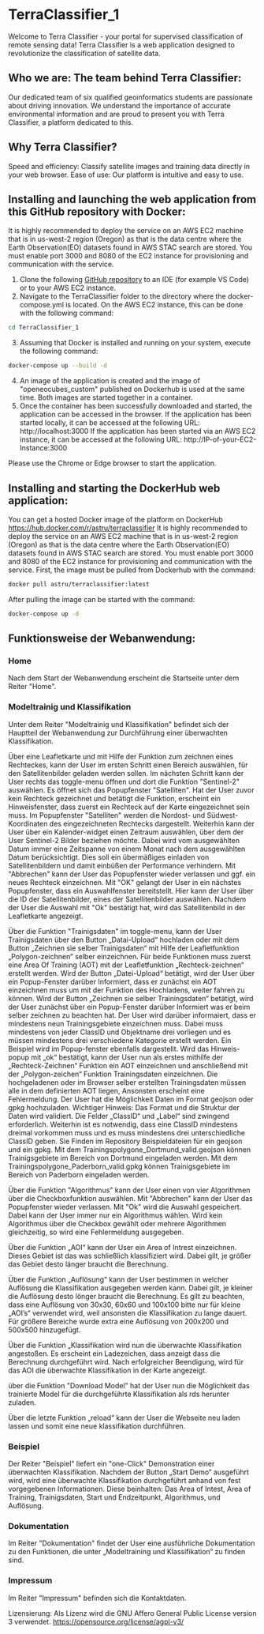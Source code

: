 # TerraClassifier_1

Welcome to Terra Classifier - your portal for supervised classification of remote sensing data!
Terra Classifier is a web application designed to revolutionize the classification of satellite data.

## Who we are: The team behind Terra Classifier: 
Our dedicated team of six qualified geoinformatics students are passionate about driving innovation.
We understand the importance of accurate environmental information and are proud to present you with Terra Classifier, a platform dedicated to this.

## Why Terra Classifier?
Speed and efficiency: Classify satellite images and training data directly in your web browser.
Ease of use: Our platform is intuitive and easy to use.

## Installing and launching the web application from this GitHub repository with Docker:
It is highly recommended to deploy the service on an AWS EC2 machine that is in us-west-2 region (Oregon) as that is the data centre where the Earth Observation(EO) datasets found in AWS STAC search are stored.
You must enable port 3000 and 8080 of the EC2 instance for provisioning and communication with the service.

1. Clone the following [GitHub repository](https://github.com/astru03/TerraClassifier_1) to an IDE (for example VS Code) or to your AWS EC2 instance.
2. Navigate to the TerraClassifier folder to the directory where the docker-compose.yml is located. On the AWS EC2 instance, this can be done with the following command: 
```bash
cd TerraClassifier_1
```
3. Assuming that Docker is installed and running on your system, execute the following command:
```bash
docker-compose up --build -d
```
4. An image of the application is created and the image of "openeocubes_custom" published on Dockerhub is used at the same time. Both images are started together in a container.
5. Once the container has been successfully downloaded and started, the application can be accessed in the browser.
If the application has been started locally, it can be accessed at the following URL: http://localhost:3000
If the application has been started via an AWS EC2 instance, it can be accessed at the following URL: http://IP-of-your-EC2-Instance:3000

Please use the Chrome or Edge browser to start the application.

## Installing and starting the DockerHub web application:
You can get a hosted Docker image of the platform on DockerHub https://hub.docker.com/r/astru/terraclassifier
It is highly recommended to deploy the service on an AWS EC2 machine that is in us-west-2 region (Oregon) as that is the data centre where the Earth Observation(EO) datasets found in AWS STAC search are stored.
You must enable port 3000 and 8080 of the EC2 instance for provisioning and communication with the service.
First, the image must be pulled from Dockerhub with the command:
```bash
docker pull astru/terraclassifier:latest
```
After pulling the image can be started with the command:
```bash
docker-compose up -d
```

## Funktionsweise der Webanwendung:
### Home
Nach dem Start der Webanwendung erscheint die Startseite unter dem Reiter "Home".

### Modeltrainig und Klassifikation
Unter dem Reiter "Modeltrainig und Klassifikation" befindet sich der Hauptteil der Webanwendung zur Durchführung einer überwachten Klassifikation.

Über eine Leafletkarte und mit Hilfe der Funktion zum zeichnen eines Rechteckes, kann der User im ersten Schritt einen Bereich auswählen, für den Satellitenbilder geladen werden sollen. 
Im nächsten Schritt kann der User rechts das toggle-menu öffnen und dort die Funktion "Sentinel-2" auswählen. Es öffnet sich das Popupfenster "Satelliten". 
Hat der User zuvor kein Rechteck gezeichnet und betätigt die Funktion, erscheint ein Hinweisfenster, dass zuerst ein Rechteck auf der Karte eingezeichnet sein muss. 
Im Popupfenster "Satelliten" werden die Nordost- und Südwest-Koordinaten des eingezeichneten Rechtecks dargestellt. Weiterhin kann der User über ein Kalender-widget einen Zeitraum auswählen, über dem der User Sentinel-2 Bilder beziehen möchte. Dabei wird vom ausgewählten Datum immer eine Zeitspanne von einem Monat nach dem ausgewählten Datum berücksichtigt. Dies soll ein übermäßiges einladen von Satellitenbildern und damit einbüßen der Performance verhindern.
Mit "Abbrechen" kann der User das Popupfenster wieder verlassen und ggf. ein neues Rechteck einzeichnen.
Mit "OK" gelangt der User in ein nächstes Popupfenster, dass ein Auswahlfenster bereitstellt. 
Hier kann der User über die ID der Satellitenbilder, eines der Satellitenbilder auswählen. Nachdem der User die Auswahl mit "Ok" bestätigt hat, wird das Satellitenbild in der Leafletkarte angezeigt.

Über die Funktion "Trainigsdaten" im toggle-menu, kann der User Trainigsdaten über den Button „Datai-Upload“ hochladen oder mit dem Button „Zeichnen sie selber Trainigsdaten“ mit Hilfe der Leafletfunktion „Polygon-zeichnen“ selber einzeichnen. 
Für beide Funktionen muss zuerst eine Area Of Training (AOT) mit der Leafletfunktion „Rechteck-zeichnen“ erstellt werden. 
Wird der Button „Datei-Upload“ betätigt, wird der User über ein Popup-Fenster darüber Informiert, dass er zunächst ein AOT einzeichnen muss um mit der Funktion des Hochladens, weiter fahren zu können.
Wird der Button „Zeichnen sie selber Trainingsdaten“ betätigt, wird der User zunächst über ein Popup-Fenster darüber Informiert was er beim selber zeichnen zu beachten hat.
Der User wird darüber informaiert, dass er mindestens neun Trainingsgebiete einzeichnen muss. Dabei muss mindestens von jeder ClassID und Objektname drei vorliegen und es müssen mindestens drei verschiedene Kategorie erstellt werden. Ein Beispiel wird im Popup-fenster ebenfalls dargestellt.
Wird das Hinweis-popup mit „ok“ bestätigt, kann der User nun als erstes mithilfe der „Rechteck-Zeichnen“ Funktion ein AOT einzeichnen und anschließend mit der „Polygon-zeichen“ Funktion Trainingsdaten einzeichnen.
Die hochgeladenen oder im Browser selber erstellten Trainingsdaten müssen alle in dem definierten AOT liegen, Ansonsten erscheint eine Fehlermeldung.
Der User hat die Möglichkeit Daten im Format geojson oder gpkg hochzuladen. 
Wichtiger Hinweis: Das Format und die Struktur der Daten wird validiert. Die Felder „ClassID“ und „Label“ sind zwingend erforderlich. Weiterhin ist es notwendig, dass eine ClassID mindestens dreimal vorkommen muss und es muss mindestens drei unterschiedliche ClassID geben.
Sie Finden im Repository Beispieldateien für ein geojson und ein gpkg.
Mit dem Trainingspolygone_Dortmund_valid.geojson können Trainigsgebiete im Bereich von Dortmund eingeladen werden.
Mit dem Trainingspolygone_Paderborn_valid.gpkg können Trainigsgebiete im Bereich von Paderborn eingeladen werden.

Über die Funktion "Algorithmus" kann der User einen von vier Algorithmen über die Checkboxfunktion auswählen. Mit "Abbrechen" kann der User das Popupfenster wieder verlassen. Mit "Ok" wird die Auswahl gespeichert. Dabei kann der User immer nur ein Algorithmus wählen. Wird kein Algorithmus über die Checkbox gewählt oder mehrere Algorithmen gleichzeitig, so wird eine Fehlermeldung ausgegeben.


Über die Funktion „AOI“ kann der User ein Area of Intrest einzeichnen. Dieses Gebiet ist das was schließlich klassifiziert wird. Dabei gilt, je größer das Gebiet desto länger braucht die Berechnung. 

Über die Funktion „Auflösung“ kann der User bestimmen in welcher Auflösung die Klassifikation ausgegeben werden kann. Dabei gilt, je kleiner die Auflösung desto lönger braucht die Berechnung. Es gilt zu beachten, dass eine Auflösung von 30x30, 60x60 und 100x100 bitte nur für kleine „AOI’s“ verwendet wird, weil ansonsten die Klassifikation zu lange dauert. 
Für größere Bereiche wurde extra eine Auflösung von 200x200 und 500x500 hinzugefügt.

Über die Funktion „Klassifikation wird nun die überwachte Klassifikation angestoßen. Es erscheint ein Ladezeichen, dass anzeigt dass die Berechnung durchgeführt wird. Nach erfolgreicher Beendigung, wird für das AOI die überwachte Klassifikation in der Karte angezeigt. 

über die Funktion "Download Model" hat der User nun die Möglichkeit das trainierte Model für die durchgeführte Klassifikation als rds herunter zuladen.

Über die letzte Funktion „reload“ kann der User die Webseite neu laden lassen und somit eine neue klassifikation durchführen.

### Beispiel
Der Reiter "Beispiel" liefert ein "one-Click" Demonstration einer überwachten Klassifikation.
Nachdem der Button „Start Demo“ ausgeführt wird, wird eine überwachte Klassifikation durchgeführt anhand von fest vorgegebenen Informationen. Diese beinhalten:
Das Area of Intest, Area of Training, Trainigsdaten, Start und Endzeitpunkt, Algorithmus, und Auflösung.


### Dokumentation
Im Reiter "Dokumentation" findet der User eine ausführliche Dokumentation zu den Funktionen, die unter „Modeltraining und Klassifikation“ zu finden sind.

### Impressum
Im Reiter "Impressum" befinden sich die Kontaktdaten.

Lizensierung:
Als Lizenz wird die GNU Affero General Public License version 3 verwendet.
https://opensource.org/license/agpl-v3/

